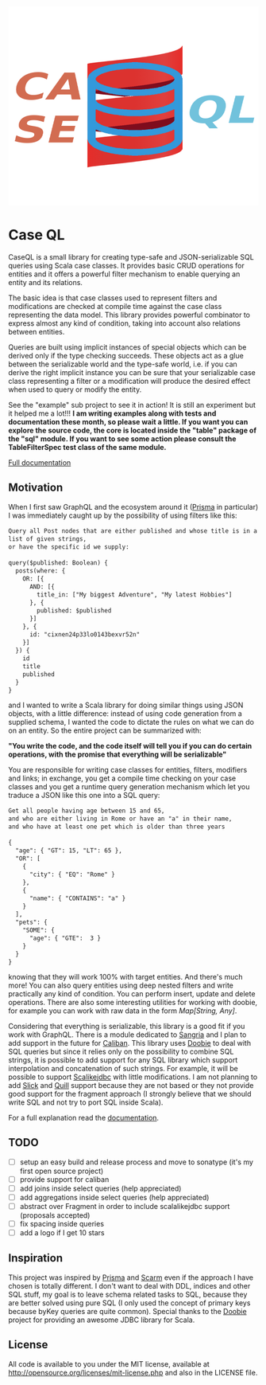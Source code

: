 <p align="center">
  <img src="./logo.png" alt="logo" width="600" height="400" />
</p>

# Case QL

CaseQL is a small library for creating type-safe and JSON-serializable SQL queries using Scala case classes.
It provides basic CRUD operations for entities and it offers a powerful filter mechanism to enable querying an
entity and its relations.

The basic idea is that case classes used to represent filters and modifications are checked at compile time
against the case class representing the data model. This library provides powerful combinator to express almost any
kind of condition, taking into account also relations between entities.

Queries are built using implicit instances of special objects which can be derived only if the type checking succeeds.
These objects act as a glue between the serializable world and the type-safe world, i.e. if you can derive the right
implicit instance you can be sure that your serializable case class representing a filter or a modification will 
produce the desired effect when used to query or modify the entity.

See the "example" sub project to see it in action! It is still an experiment but it helped me a lot!!!
**I am writing examples along with tests and documentation these month, so please wait a little. If you want you can 
explore the source code, the core is located inside the "table" package of the "sql" module. If you want to see some
action please consult the TableFilterSpec test class of the same module.**

[Full documentation](./docs/intro.md)

## Motivation

When I first saw GraphQL and the ecosystem around it ([Prisma](https://www.prisma.io/docs) in particular) I was
immediately caught up by the possibility of using filters like this:

```
Query all Post nodes that are either published and whose title is in a list of given strings, 
or have the specific id we supply:

query($published: Boolean) {
  posts(where: {
    OR: [{
      AND: [{
        title_in: ["My biggest Adventure", "My latest Hobbies"]
      }, {
        published: $published
      }]
    }, {
      id: "cixnen24p33lo0143bexvr52n"
    }]
  }) {
    id
    title
    published
  }
}
```

and I wanted to write a Scala library for doing similar things using JSON objects, with a little difference: instead
of using code generation from a supplied schema, I wanted the code to dictate the rules on what we can do on an entity.
So the entire project can be summarized with: 

**"You write the code, and the code itself will tell you if you can do
certain operations, with the promise that everything will be serializable"**

You are responsible for writing case classes for entities, filters, modifiers and links; in exchange, you get a compile 
time checking on your case classes and you get a runtime query generation mechanism which let you traduce a JSON like
this one into a SQL query:

```
Get all people having age between 15 and 65,
and who are either living in Rome or have an "a" in their name, 
and who have at least one pet which is older than three years

{
  "age": { "GT": 15, "LT": 65 },
  "OR": [
    {
      "city": { "EQ": "Rome" }
    },
    {
      "name": { "CONTAINS": "a" }
    } 
  ], 
  "pets": {
    "SOME": {
      "age": { "GTE":  3 }
    }
  }
}
```

knowing that they will work 100% with target entities. And there's much more! You can also query entities using deep 
nested filters and write practically any kind of condition. You can perform insert, update and delete operations.
There are also some interesting utilities for working with doobie, for example you can work with raw data in the form 
*Map[String, Any]*.

Considering that everything is serializable, this library is a good fit if you work with GraphQL. There is a module
dedicated to [Sangria](https://github.com/sangria-graphql/sangria) and I plan to add support in the future for 
[Caliban](https://github.com/ghostdogpr/caliban). This library uses [Doobie](https://github.com/tpolecat/doobie) 
to deal with SQL queries but since it relies only on the possibility to combine SQL strings, it is possible to add 
support for any SQL library which support interpolation and concatenation of such strings. For example, it will be 
possible to support [Scalikejdbc](https://github.com/scalikejdbc/scalikejdbc) with little modifications. I am not 
planning to add [Slick](https://github.com/slick/slick) and [Quill](https://github.com/getquill/quill) support because 
they are not based or they not provide good support for the fragment approach (I strongly believe that we should write 
SQL and not try to port SQL inside Scala).

For a full explanation read the [documentation](./docs/intro.md).

## TODO

- [ ] setup an easy build and release process and move to sonatype (it's my first open source project)
- [ ] provide support for caliban
- [ ] add joins inside select queries (help appreciated)
- [ ] add aggregations inside select queries (help appreciated)
- [ ] abstract over Fragment in order to include scalalikejdbc support (proposals accepted)
- [ ] fix spacing inside queries
- [ ] add a logo if I get 10 stars

## Inspiration

This project was inspired by [Prisma](https://www.prisma.io/docs) and [Scarm](https://github.com/bacota-github/scarm) 
even if the approach I have chosen is totally different. I don't want to deal with DDL, indices and other SQL stuff,
my goal is to leave schema related tasks to SQL, because they are better solved using pure SQL (I only used the
concept of primary keys because byKey queries are quite common).
Special thanks to the [Doobie](https://github.com/tpolecat/doobie) project for providing an awesome JDBC library for
Scala.

## License

All code is available to you under the MIT license, available at http://opensource.org/licenses/mit-license.php 
and also in the LICENSE file.
